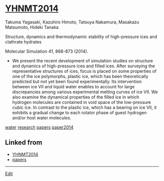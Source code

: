 ---
---
# [YHNMT2014](/YHNMT2014)

Takuma Yagasaki, Kazuhiro Himoto, Tatsuya Nakamura, Masakazu Matsumoto, Hideki Tanaka

Structure, dynamics and thermodynamic stability of high-pressure ices and clathrate hydrates

Molecular Simulation 41, 868-873 (2014).


* We present the recent development of simulation studies on structure and dynamics of high-pressure ices and filled ices. After surveying the representative structures of ices, focus is placed on some properties of one of the ice polymorphs, plastic ice, which has been theoretically predicted but not yet been found experimentally. Its intervention between ice VII and liquid water enables to account for large discrepancies among various experimental melting curves of ice VII. We also examine the dynamical properties of the filled ice in which hydrogen molecules are contained in void space of the low-pressure cubic ice. In contrast to the plastic ice, which has a bearing on ice VII, it exhibits a gradual change to each rotator phase of guest hydrogen and/or host water molecules.



[water](/water) [research](/research) [papers](/papers) [paper2014](/paper2014)



## Linked from

* [YHNMT2014](YHNMT2014.md)
* [papers](papers.md)


----
[Edit](https://github.com/vitroid/vitroid.github.io/edit/master/MD/YHNMT2014.md)
